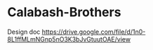 # Calabash-Brothers


Design doc
https://drive.google.com/file/d/1n0-8L1ffMLmNGnp5nO3K3bJvGtuutOAE/view